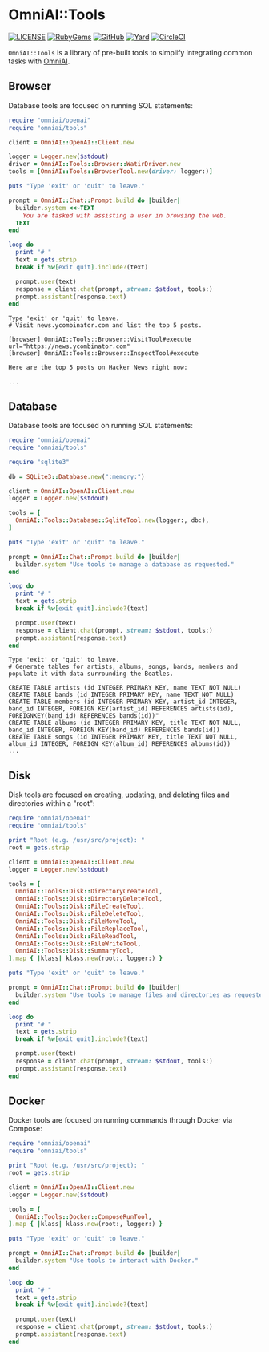 # OmniAI::Tools

[![LICENSE](https://img.shields.io/badge/license-MIT-blue.svg)](https://github.com/ksylvest/omniai-tools/blob/main/LICENSE)
[![RubyGems](https://img.shields.io/gem/v/omniai-tools)](https://rubygems.org/gems/omniai-tools)
[![GitHub](https://img.shields.io/badge/github-repo-blue.svg)](https://github.com/ksylvest/omniai-tools)
[![Yard](https://img.shields.io/badge/docs-site-blue.svg)](https://omniai-tools.ksylvest.com)
[![CircleCI](https://img.shields.io/circleci/build/github/ksylvest/omniai-tools)](https://circleci.com/gh/ksylvest/omniai-tools)

`OmniAI::Tools` is a library of pre-built tools to simplify integrating common tasks with [OmniAI](https://github.com/ksylvest/omniai).

## Browser

Database tools are focused on running SQL statements:

```ruby
require "omniai/openai"
require "omniai/tools"

client = OmniAI::OpenAI::Client.new

logger = Logger.new($stdout)
driver = OmniAI::Tools::Browser::WatirDriver.new
tools = [OmniAI::Tools::BrowserTool.new(driver: logger:)]

puts "Type 'exit' or 'quit' to leave."

prompt = OmniAI::Chat::Prompt.build do |builder|
  builder.system <<~TEXT
    You are tasked with assisting a user in browsing the web.
  TEXT
end

loop do
  print "# "
  text = gets.strip
  break if %w[exit quit].include?(text)

  prompt.user(text)
  response = client.chat(prompt, stream: $stdout, tools:)
  prompt.assistant(response.text)
end
```

```
Type 'exit' or 'quit' to leave.
# Visit news.ycombinator.com and list the top 5 posts.

[browser] OmniAI::Tools::Browser::VisitTool#execute url="https://news.ycombinator.com"
[browser] OmniAI::Tools::Browser::InspectTool#execute

Here are the top 5 posts on Hacker News right now:

...
```

## Database

Database tools are focused on running SQL statements:

```ruby
require "omniai/openai"
require "omniai/tools"

require "sqlite3"

db = SQLite3::Database.new(":memory:")

client = OmniAI::OpenAI::Client.new
logger = Logger.new($stdout)

tools = [
  OmniAI::Tools::Database::SqliteTool.new(logger:, db:),
]

puts "Type 'exit' or 'quit' to leave."

prompt = OmniAI::Chat::Prompt.build do |builder|
  builder.system "Use tools to manage a database as requested."
end

loop do
  print "# "
  text = gets.strip
  break if %w[exit quit].include?(text)

  prompt.user(text)
  response = client.chat(prompt, stream: $stdout, tools:)
  prompt.assistant(response.text)
end
```

```
Type 'exit' or 'quit' to leave.
# Generate tables for artists, albums, songs, bands, members and populate it with data surrounding the Beatles.

CREATE TABLE artists (id INTEGER PRIMARY KEY, name TEXT NOT NULL)
CREATE TABLE bands (id INTEGER PRIMARY KEY, name TEXT NOT NULL)
CREATE TABLE members (id INTEGER PRIMARY KEY, artist_id INTEGER, band_id INTEGER, FOREIGN KEY(artist_id) REFERENCES artists(id), FOREIGNKEY(band_id) REFERENCES bands(id))"
CREATE TABLE albums (id INTEGER PRIMARY KEY, title TEXT NOT NULL, band_id INTEGER, FOREIGN KEY(band_id) REFERENCES bands(id))
CREATE TABLE songs (id INTEGER PRIMARY KEY, title TEXT NOT NULL, album_id INTEGER, FOREIGN KEY(album_id) REFERENCES albums(id))
...
```

## Disk

Disk tools are focused on creating, updating, and deleting files and directories within a "root":

```ruby
require "omniai/openai"
require "omniai/tools"

print "Root (e.g. /usr/src/project): "
root = gets.strip

client = OmniAI::OpenAI::Client.new
logger = Logger.new($stdout)

tools = [
  OmniAI::Tools::Disk::DirectoryCreateTool,
  OmniAI::Tools::Disk::DirectoryDeleteTool,
  OmniAI::Tools::Disk::FileCreateTool,
  OmniAI::Tools::Disk::FileDeleteTool,
  OmniAI::Tools::Disk::FileMoveTool,
  OmniAI::Tools::Disk::FileReplaceTool,
  OmniAI::Tools::Disk::FileReadTool,
  OmniAI::Tools::Disk::FileWriteTool,
  OmniAI::Tools::Disk::SummaryTool,
].map { |klass| klass.new(root:, logger:) }

puts "Type 'exit' or 'quit' to leave."

prompt = OmniAI::Chat::Prompt.build do |builder|
  builder.system "Use tools to manage files and directories as requested."
end

loop do
  print "# "
  text = gets.strip
  break if %w[exit quit].include?(text)

  prompt.user(text)
  response = client.chat(prompt, stream: $stdout, tools:)
  prompt.assistant(response.text)
end
```

## Docker

Docker tools are focused on running commands through Docker via Compose:

```ruby
require "omniai/openai"
require "omniai/tools"

print "Root (e.g. /usr/src/project): "
root = gets.strip

client = OmniAI::OpenAI::Client.new
logger = Logger.new($stdout)

tools = [
  OmniAI::Tools::Docker::ComposeRunTool,
].map { |klass| klass.new(root:, logger:) }

puts "Type 'exit' or 'quit' to leave."

prompt = OmniAI::Chat::Prompt.build do |builder|
  builder.system "Use tools to interact with Docker."
end

loop do
  print "# "
  text = gets.strip
  break if %w[exit quit].include?(text)

  prompt.user(text)
  response = client.chat(prompt, stream: $stdout, tools:)
  prompt.assistant(response.text)
end
```
